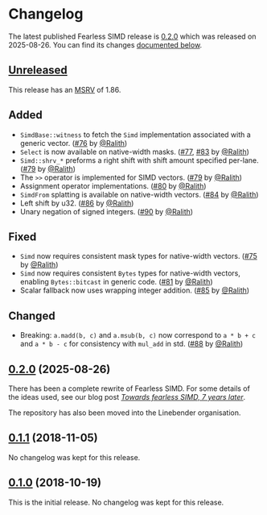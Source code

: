 <!-- Instructions

This changelog follows the patterns described here: <https://keepachangelog.com/en/>.

Subheadings to categorize changes are `added, changed, deprecated, removed, fixed, security`.

-->

# Changelog

The latest published Fearless SIMD release is [0.2.0](#020-2025-08-26) which was released on 2025-08-26.
You can find its changes [documented below](#020-2025-08-26).

## [Unreleased]

This release has an [MSRV][] of 1.86.

## Added

- `SimdBase::witness` to fetch the `Simd` implementation associated with a
  generic vector. ([#76][] by [@Ralith][])
- `Select` is now available on native-width masks. ([#77][], [#83][] by [@Ralith][])
- `Simd::shrv_*` preforms a right shift with shift amount specified
  per-lane. ([#79][] by [@Ralith][])
- The `>>` operator is implemented for SIMD vectors. ([#79][] by [@Ralith][])
- Assignment operator implementations. ([#80][] by [@Ralith][])
- `SimdFrom` splatting is available on native-width vectors. ([#84][] by [@Ralith][])
- Left shift by u32. ([#86][] by [@Ralith][])
- Unary negation of signed integers. ([#90][] by [@Ralith][])


## Fixed

- `Simd` now requires consistent mask types for native-width
  vectors. ([#75][] by [@Ralith][])
- `Simd` now requires consistent `Bytes` types for native-width vectors,
  enabling `Bytes::bitcast` in generic code. ([#81][] by [@Ralith][])
- Scalar fallback now uses wrapping integer addition. ([#85][] by [@Ralith][])

## Changed

- Breaking: `a.madd(b, c)` and `a.msub(b, c)` now correspond to `a *
  b + c` and `a * b - c` for consistency with `mul_add` in
  std. ([#88][] by [@Ralith][])

## [0.2.0][] (2025-08-26)

There has been a complete rewrite of Fearless SIMD.
For some details of the ideas used, see our blog post [*Towards fearless SIMD, 7 years later*](https://linebender.org/blog/towards-fearless-simd/).

The repository has also been moved into the Linebender organisation.

## [0.1.1][] (2018-11-05)

No changelog was kept for this release.

## [0.1.0][] (2018-10-19)

This is the initial release.
No changelog was kept for this release.

[@Ralith]: https://github.com/Ralith

[#75]: https://github.com/linebender/fearless_simd/pull/75
[#76]: https://github.com/linebender/fearless_simd/pull/76
[#77]: https://github.com/linebender/fearless_simd/pull/77
[#79]: https://github.com/linebender/fearless_simd/pull/79
[#80]: https://github.com/linebender/fearless_simd/pull/80
[#81]: https://github.com/linebender/fearless_simd/pull/81
[#83]: https://github.com/linebender/fearless_simd/pull/83
[#84]: https://github.com/linebender/fearless_simd/pull/84
[#85]: https://github.com/linebender/fearless_simd/pull/85
[#86]: https://github.com/linebender/fearless_simd/pull/86
[#88]: https://github.com/linebender/fearless_simd/pull/88
[#90]: https://github.com/linebender/fearless_simd/pull/90

[Unreleased]: https://github.com/linebender/fearless_simd/compare/v0.2.0...HEAD
[0.2.0]: https://github.com/linebender/fearless_simd/compare/e54304c66fc3e42d9604ddc7775b3345b589ce1a...v0.2.0
[0.1.1]: https://github.com/linebender/fearless_simd/compare/d683506b50721d35745cfc098527e007f1cb3425...e54304c66fc3e42d9604ddc7775b3345b589ce1a
[0.1.0]: https://github.com/linebender/fearless_simd/commit/d683506b50721d35745cfc098527e007f1cb3425

[MSRV]: README.md#minimum-supported-rust-version-msrv

